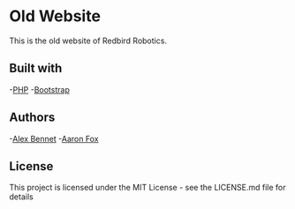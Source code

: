 # Old Website
This is the old website of Redbird Robotics.
## Built with
-[PHP](https://www.php.net/) 
-[Bootstrap](https://getbootstrap.com/)
## Authors
-[Alex Bennet](https://github.com/alexbennett)
-[Aaron Fox](https://github.com/aaronfox)
## License
This project is licensed under the MIT License - see the LICENSE.md file for details
